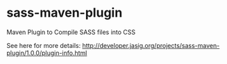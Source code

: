 sass-maven-plugin
=================

Maven Plugin to Compile SASS files into CSS

See here for more details: http://developer.jasig.org/projects/sass-maven-plugin/1.0.0/plugin-info.html